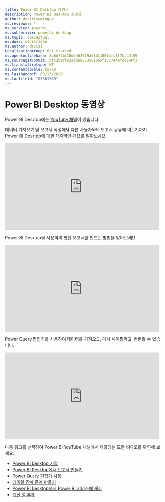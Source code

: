 ```yaml
---
title: Power BI Desktop 동영상
description: Power BI Desktop 동영상
author: davidiseminger
ms.reviewer: ''
ms.service: powerbi
ms.subservice: powerbi-desktop
ms.topic: conceptual
ms.date: 01/02/2020
ms.author: davidi
LocalizationGroup: Get started
ms.openlocfilehash: 8dbd72b310d6e62619a61d34001afc1f7bc44189
ms.sourcegitcommit: bfc2baf862aade6873501566f13c744efdd146f3
ms.translationtype: HT
ms.contentlocale: ko-KR
ms.lasthandoff: 05/13/2020
ms.locfileid: "83361569"
---
```

# <a name="power-bi-desktop-videos"></a>Power BI Desktop 동영상

Power BI Desktop에는 [YouTube 채널](https://www.youtube.com/playlist?list=PL1N57mwBHtN2q1WbU5O29rrn_A0lkVv9p)이 있습니다!

데이터 가져오기 및 보고서 작성에서 다른 사용자와의 보고서 공유에 이르기까지 Power BI Desktop에 대한 대략적인 개요를 알아보세요. 

<iframe width="500" height="281" src="https://www.youtube.com/embed/Qgam9M8I0xA" frameborder="0" allowfullscreen></iframe>

Power BI Desktop을 사용하여 멋진 보고서를 만드는 방법을 알아보세요.

<iframe width="500" height="281" src="https://www.youtube.com/embed/IMAsitQ2cAc" frameborder="0" allowfullscreen></iframe> 

Power Query 편집기를 사용하여 데이터를 가져오고, 다시 셰이핑하고, 변환할 수 있습니다.

<iframe width="500" height="281" src="https://www.youtube.com/embed/ByIUx-HmQbw" frameborder="0" allowfullscreen></iframe> 

다음 링크를 선택하여 Power BI YouTube 채널에서 제공되는 모든 비디오를 확인해 보세요.

- [Power BI Desktop 시작](https://www.youtube.com/watch?v=Qgam9M8I0xA)
- [Power BI Desktop에서 보고서 만들기](https://www.youtube.com/watch?v=IMAsitQ2cAc)
- [Power Query 편집기 사용](https://www.youtube.com/watch?v=ByIUx-HmQbw)
- [테이블 간에 관계 만들기](https://www.youtube.com/watch?v=fVW4MCr0APA)
- [Power BI Desktop에서 Power BI 서비스에 게시](https://www.youtube.com/watch?v=ObwsFdC9e94)
- [계산 열 추가](https://www.youtube.com/watch?v=62mLfiNcqVM)
